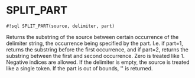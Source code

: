 # SPLIT_PART

`#!sql SPLIT_PART(source, delimiter, part)`

Returns the substring of the source between certain occurrence of
the delimiter string, the occurrence being specified by the part.
I.e. if part=1, returns the substring before the first occurrence,
and if part=2, returns the substring between the first and second
occurrence. Zero is treated like 1. Negative indices are allowed.
If the delimiter is empty, the source is treated like a single token.
If the part is out of bounds, '' is returned.
